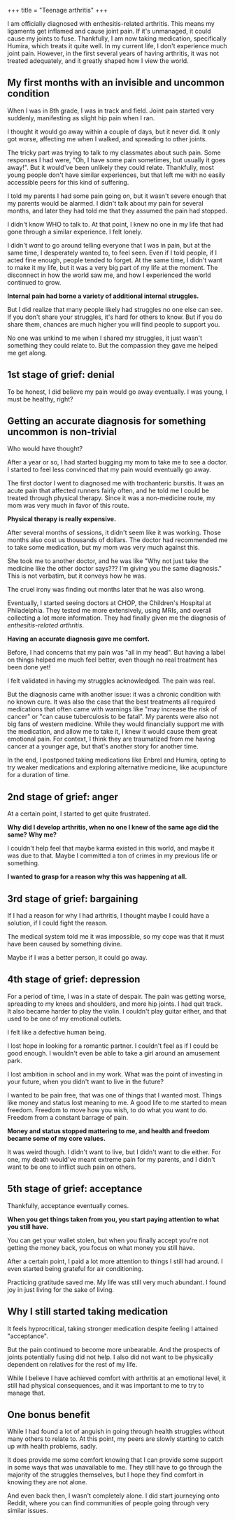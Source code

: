 +++
title = "Teenage arthritis"
+++

I am officially diagnosed with enthesitis-related arthritis. This means my ligaments get inflamed and cause joint pain. If it's unmanaged, it could cause my joints to fuse. Thankfully, I am now taking medication, specifically Humira, which treats it quite well. In my current life, I don't experience much joint pain. However, in the first several years of having arthritis, it was not treated adequately, and it greatly shaped how I view the world.

## My first months with an invisible and uncommon condition

When I was in 8th grade, I was in track and field. Joint pain started very suddenly, manifesting as slight hip pain when I ran.

I thought it would go away within a couple of days, but it never did. It only got worse, affecting me when I walked, and spreading to other joints.

The tricky part was trying to talk to my classmates about such pain. Some responses I had were, "Oh, I have some pain sometimes, but usually it goes away!". But it would've been unlikely they could relate. Thankfully, most young people don't have similar experiences, but that left me with no easily accessible peers for this kind of suffering.

I told my parents I had some pain going on, but it wasn't severe enough that my parents would be alarmed. I didn't talk about my pain for several months, and later they had told me that they assumed the pain had stopped.

I didn't know WHO to talk to. At that point, I knew no one in my life that had gone through a similar experience. I felt lonely.

I didn't *want* to go around telling everyone that I was in pain, but at the same time, I desperately wanted to, to feel seen. Even if I told people, if I acted fine enough, people tended to forget. At the same time, I didn't want to make it my life, but it was a very big part of my life at the moment. The disconnect in how the world saw me, and how I experienced the world continued to grow.

**Internal pain had borne a variety of additional internal struggles.**

But I did realize that many people likely had struggles no one else can see. If you don't share your struggles, it's hard for others to know. But if you do share them, chances are much higher you will find people to support you.

No one was unkind to me when I shared my struggles, it just wasn't something they could relate to. But the compassion they gave me helped me get along.

## 1st stage of grief: denial
To be honest, I did believe my pain would go away eventually. I was young, I must be healthy, right?

## Getting an accurate diagnosis for something uncommon is non-trivial

Who would have thought?

After a year or so, I had started bugging my mom to take me to see a doctor. I started to feel less convinced that my pain would eventually go away.
<!-- TODO: link story when it's written -->

The first doctor I went to diagnosed me with trochanteric bursitis. It was an acute pain that affected runners fairly often, and he told me I could be treated through physical therapy. Since it was a non-medicine route, my mom was very much in favor of this route.

**Physical therapy is really expensive.**

After several months of sessions, it didn't seem like it was working. Those months also cost us thousands of dollars. The doctor had recommended me to take some medication, but my mom was very much against this.

She took me to another doctor, and he was like "Why not just take the medicine like the other doctor says??? I'm giving you the same diagnosis." This is not verbatim, but it conveys how he was.

The cruel irony was finding out months later that he was also wrong.

Eventually, I started seeing doctors at CHOP, the Children's Hospital at Philadelphia. They tested me more extensively, using MRIs, and overall collecting a lot more information. They had finally given me the diagnosis of *enthesitis-related arthritis*.

**Having an accurate diagnosis gave me comfort.**

Before, I had concerns that my pain was "all in my head". But having a label on things helped me much feel better, even though no real treatment has been done yet!

I felt validated in having my struggles acknowledged. The pain was real.

But the diagnosis came with another issue: it was a chronic condition with no known cure. It was also the case that the best treatments all required medications that often came with warnings like "may increase the risk of cancer" or "can cause tuberculosis to be fatal". My parents were also not big fans of western medicine. While they would financially support me with the medication, and allow me to take it, I knew it would cause them great emotional pain. For context, I think they are traumatized from me having cancer at a younger age, but that's another story for another time.

In the end, I postponed taking medications like Enbrel and Humira, opting to try weaker medications and exploring alternative medicine, like acupuncture for a duration of time.

## 2nd stage of grief: anger

At a certain point, I started to get quite frustrated.

**Why did I develop arthritis, when no one I knew of the same age did the same?**
**Why me?**

I couldn't help feel that maybe karma existed in this world, and maybe it was due to that. Maybe I committed a ton of crimes in my previous life or something.

**I wanted to grasp for a reason why this was happening at all.**

## 3rd stage of grief: bargaining

If I had a reason for why I had arthritis, I thought maybe I could have a solution, if I could fight the reason.

The medical system told me it was impossible, so my cope was that it must have been caused by something divine.

Maybe if I was a better person, it could go away.

## 4th stage of grief: depression

For a period of time, I was in a state of despair. The pain was getting worse, spreading to my knees and shoulders, and more hip joints. I had quit track. It also became harder to play the violin. I couldn't play guitar either, and that used to be one of my emotional outlets.

I felt like a defective human being.

I lost hope in looking for a romantic partner. I couldn't feel as if I could be good enough. I wouldn't even be able to take a girl around an amusement park.

I lost ambition in school and in my work. What was the point of investing in your future, when you didn't want to live in the future?

I wanted to be pain free, that was one of things that I wanted most. Things like money and status lost meaning to me. A good life to me started to mean freedom. Freedom to move how you wish, to do what you want to do. Freedom from a constant barrage of pain.

**Money and status stopped mattering to me, and health and freedom became some of my core values.**

It was weird though. I didn't want to live, but I didn't want to die either. For one, my death would've meant extreme pain for my parents, and I didn't want to be one to inflict such pain on others.

## 5th stage of grief: acceptance

Thankfully, acceptance eventually comes.

**When you get things taken from you, you start paying attention to what you still have.**

You can get your wallet stolen, but when you finally accept you're not getting the money back, you focus on what money you still have.

After a certain point, I paid a lot more attention to things I still had around. I even started being grateful for air conditioning.

Practicing gratitude saved me. My life was still very much abundant. I found joy in just living for the sake of living.


## Why I still started taking medication

It feels hyprocritical, taking stronger medication despite feeling I attained "acceptance".

But the pain continued to become more unbearable. And the prospects of joints potentially fusing did not help. I also did not want to be physically dependent on relatives for the rest of my life.

While I believe I have achieved comfort with arthritis at an emotional level, it still had physical consequences, and it was important to me to try to manage that.


## One bonus benefit

While I had found a lot of anguish in going through health struggles without many others to relate to. At this point, my peers are slowly starting to catch up with health problems, sadly.

It does provide me some comfort knowing that I can provide some support in some ways that was unavailable to me. They still have to go through the majority of the struggles themselves, but I hope they find comfort in knowing they are not alone.

And even back then, I wasn't completely alone. I did start journeying onto Reddit, where you can find communities of people going through very similar issues.


